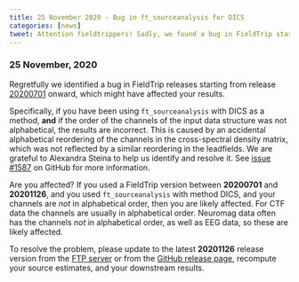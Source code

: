 ```yaml
---
title: 25 November 2020 - Bug in ft_sourceanalysis for DICS
categories: [news]
tweet: Attention fieldtrippers! Sadly, we found a bug in FieldTrip starting from release 20200701. It concerns ft_sourceanalysis with the DICS method. See https://www.fieldtriptoolbox.org/#25-november-2020 for more information.
---
```


### 25 November, 2020

Regretfully we identified a bug in FieldTrip releases starting from release [20200701](https://github.com/fieldtrip/fieldtrip/releases/tag/20200701) onward, which might have affected your results.

Specifically, if you have been using `ft_sourceanalysis` with DICS as a method, **and** if the order of the channels of the input data structure was not alphabetical, the results are incorrect. This is caused by an accidental alphabetical reordering of the channels in the cross-spectral density matrix, which was not reflected by a similar reordering in the leadfields. We are grateful to Alexandra Steina to help us identify and resolve it. See [issue #1587](https://github.com/fieldtrip/fieldtrip/issues/1587) on GitHub for more information. 

Are you affected? If you used a FieldTrip version between **20200701** and **20201126**, and you used `ft_sourceanalysis` with method DICS, and your channels are _not_ in alphabetical order, then you are likely affected. For CTF data the channels are usually in alphabetical order. Neuromag data often has the channels _not_ in alphabetical order, as well as EEG data, so these are likely affected.

To resolve the problem, please update to the latest **20201126** release version from the [FTP server](ftp://ftp.fieldtriptoolbox.org/pub/fieldtrip/) or from the [GitHub release page](https://github.com/fieldtrip/fieldtrip/releases), recompute your source estimates, and your downstream results.
